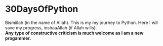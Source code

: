 # 30DaysOfPython
Bismiilah (in the name of Allah). This is my my journey to Python. Here I will save my progress, inshaaAllah (if Allah wills).<br>
<b> Any type of constructive criticism is much welcome as I am a new progammer. </b>
